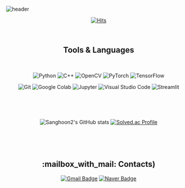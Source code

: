 ![header](https://capsule-render.vercel.app/api?type=waving&color=0:00FFFF,100:00BFFF&height=300&section=header&text=Shoon2&fontSize=90&animation=twinkling&fontColor=FFFFFF)

<div align=center>
 
[![Hits](https://hits.seeyoufarm.com/api/count/incr/badge.svg?url=https%3A%2F%2Fgithub.com%2FDawnnote&count_bg=%23A0D9FE&title_bg=%2348D6FE&icon=&icon_color=%23FFFFFF&title=hits&edge_flat=false)](https://hits.seeyoufarm.com)

<br/>
 
<!-- # 💪Skills -->
<h2>Tools & Languages </h2>
<br/>

![Python](https://img.shields.io/badge/Python-3776AB.svg?&style=flat&logo=Python&logoColor=white)
![C++](https://img.shields.io/badge/C++-00599C.svg?&style=flat&logo=cplusplus&logoColor=white)
![OpenCV](https://img.shields.io/badge/OpenCV-5C3EE8.svg?&style=flat&logo=OpenCV&logoColor=white)
![PyTorch](https://img.shields.io/badge/PyTorch-EE4C2C.svg?&style=flat&logo=PyTorch&logoColor=white)
![TensorFlow](https://img.shields.io/badge/TensorFlow-FF6F00.svg?&style=flat&logo=TensorFlow&logoColor=white)

![Git](https://img.shields.io/badge/Git-F05032.svg?&style=flat&logo=Git&logoColor=white)
![Google Colab](https://img.shields.io/badge/Colab-F9AB00.svg?&style=flat&logo=googlecolab&logoColor=white)
![Jupyter](https://img.shields.io/badge/Jupyter-F37626.svg?&style=flat&logo=Jupyter&logoColor=white)
![Visual Studio Code](https://img.shields.io/badge/Visual%20Studio-007ACC.svg?&style=flat&logo=Visual%20Studio%20Code&logoColor=white)
![Streamlit](https://img.shields.io/badge/Streamlit-FF4B4B.svg?&style=flat&logo=Streamlit&logoColor=white)
 

<br/>
<br/>
<br/>
 
![Sanghoon2's GitHub stats](https://github-readme-stats.vercel.app/api?username=Dawnnote&show_icons=true&theme=transparent)
[![Solved.ac Profile](http://mazassumnida.wtf/api/v2/generate_badge?boj=sanghoon7454)](https://solved.ac/sanghoon7454/)
 
<br/>
<br/>
<br/>

<h2>:mailbox_with_mail: Contacts)</h2>

[![Gmail Badge](https://img.shields.io/badge/Gmail-d14836?style=round-square&logo=Gmail&logoColor=white&link=mailto:kimsh1691@gmail.com)](mailto:lshoon7454@gmail.com)
[![Naver Badge](https://img.shields.io/badge/Naver-03C75A?style=round-square&logo=Naver&logoColor=white&link=mailto:rlatngus1691@naver.com)](mailto:sanghoon7454@naver.com)

</div>
